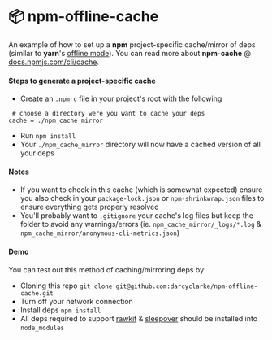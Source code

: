 # 📦 npm-offline-cache
An example of how to set up a **npm** project-specific cache/mirror of deps (similar to **yarn**'s [offline mode](https://yarnpkg.com/blog/2016/11/24/offline-mirror/)). You can read more about **npm-cache** @ [docs.npmjs.com/cli/cache](https://docs.npmjs.com/cli/cache.html).

#### Steps to generate a project-specific cache

- Create an `.npmrc` file in your project's root with the following

```
 # choose a directory were you want to cache your deps
cache = ./npm_cache_mirror
```
- Run `npm install`
- Your `./npm_cache_mirror` directory will now have a cached version of all your deps

#### Notes

- If you want to check in this cache (which is somewhat expected) ensure you also check in your `package-lock.json` or `npm-shrinkwrap.json` files to ensure everything gets properly resolved
- You'll probably want to `.gitignore` your cache's log files but keep the folder to avoid any warnings/errors (ie. `npm_cache_mirror/_logs/*.log` & `npm_cache_mirror/anonymous-cli-metrics.json`)

#### Demo

You can test out this method of caching/mirroring deps by:

- Cloning this repo `git clone git@github.com:darcyclarke/npm-offline-cache.git`
- Turn off your network connection
- Install deps `npm install`
- All deps required to support [rawkit](https://www.npmjs.com/package/rawkit) & [sleepover](https://www.npmjs.com/package/sleepover) should be installed into `node_modules`
